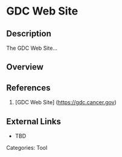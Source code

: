 # GDC Web Site #
## Description ##
The GDC Web Site...
## Overview ##
## References ##
1. [GDC Web Site] (https://gdc.cancer.gov)

## External Links ##
* TBD

Categories: Tool
